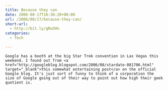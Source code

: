 ```yaml
---
title: Because they can
date: 2006-08-17T16:36:20+00:00
url: /2006/08/17/because-they-can/
short-url:
  - http://bit.ly/gRw3Hn
categories:
  - Tech

---
```

<div class='microid-mailto+http:sha1:c9e190b0ac77032411b386a1206557366b69919c'>
  
    Google has a booth at the big Star Trek convention in Las Vegas this weekend. I found out from <a href="http://googleblog.blogspot.com/2006/08/stardate-081706.html" target="_blank">this somewhat entertaining post</a> on the official Google blog. It's just sort of funny to think of a corporation the size of Google going out of their way to point out how high their geek quotient is.
  
